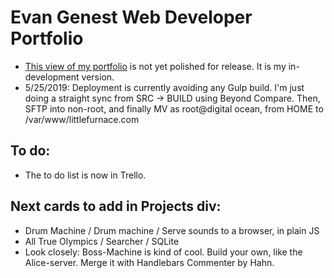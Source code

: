# Evan Genest Web Developer Portfolio
* [This view of my portfolio](https://github.com/atom-box/buttercup/blob/master/docs/index.html) is not yet polished for release.  It is my in-development version. 
* 5/25/2019: Deployment is currently avoiding any Gulp build.  I'm just doing a straight sync from SRC -> 
BUILD using Beyond Compare.  Then, SFTP into non-root, and finally MV as root@digital ocean, from HOME to 
/var/www/littlefurnace.com

## To do:
* The to do list is now in Trello.

## Next cards to add in Projects div: 
* Drum Machine / Drum machine / Serve sounds to a browser, in plain JS
* All True Olympics / Searcher / SQLite
* Look closely: Boss-Machine is kind of cool.  Build your own, like the Alice-server.  Merge it with Handlebars Commenter by Hahn.

